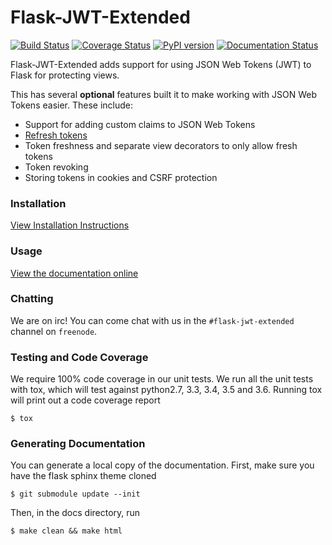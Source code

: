 # Flask-JWT-Extended
[![Build Status](https://travis-ci.org/vimalloc/flask-jwt-extended.svg?branch=master)](https://travis-ci.org/vimalloc/flask-jwt-extended)
[![Coverage Status](https://coveralls.io/repos/github/vimalloc/flask-jwt-extended/badge.svg)](https://coveralls.io/github/vimalloc/flask-jwt-extended)
[![PyPI version](https://badge.fury.io/py/Flask-JWT-Extended.svg)](https://badge.fury.io/py/Flask-JWT-Extended)
[![Documentation Status](https://readthedocs.org/projects/flask-jwt-extended/badge/)](http://flask-jwt-extended.readthedocs.io/en/latest/)

Flask-JWT-Extended adds support for using JSON Web Tokens (JWT) to Flask for protecting views.

This has several **optional** features built it to make working with JSON Web Tokens
easier. These include:

* Support for adding custom claims to JSON Web Tokens
* [Refresh tokens](https://auth0.com/blog/refresh-tokens-what-are-they-and-when-to-use-them/)
* Token freshness and separate view decorators to only allow fresh tokens
* Token revoking
* Storing tokens in cookies and CSRF protection


### Installation
[View Installation Instructions](http://flask-jwt-extended.readthedocs.io/en/latest/installation.html)


### Usage
[View the documentation online](http://flask-jwt-extended.readthedocs.io/en/latest/)


### Chatting
We are on irc! You can come chat with us in the ```#flask-jwt-extended``` channel on ```freenode```.


### Testing and Code Coverage
We require 100% code coverage in our unit tests. We run all the unit tests with tox,
which will test against python2.7, 3.3, 3.4, 3.5 and 3.6. Running tox will print out a
code coverage report
```
$ tox
```

### Generating Documentation
You can generate a local copy of the documentation. First, make sure you have
the flask sphinx theme cloned
```
$ git submodule update --init
```

Then, in the docs directory, run
```
$ make clean && make html
```
